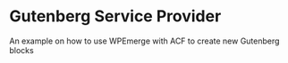 # Gutenberg Service Provider
An example on how to use WPEmerge with ACF to create new Gutenberg blocks
